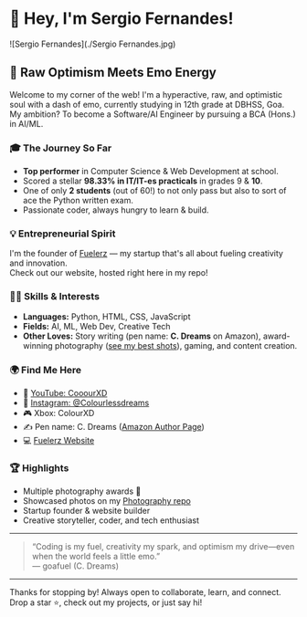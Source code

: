# 👋 Hey, I'm Sergio Fernandes!
![Sergio Fernandes](./Sergio Fernandes.jpg)

## 🚀 Raw Optimism Meets Emo Energy

Welcome to my corner of the web! I'm a hyperactive, raw, and optimistic soul with a dash of emo, currently studying in 12th grade at DBHSS, Goa. My ambition? To become a Software/AI Engineer by pursuing a BCA (Hons.) in AI/ML. 

### 🎓 The Journey So Far
- **Top performer** in Computer Science & Web Development at school.
- Scored a stellar **98.33% in IT/IT-es practicals** in grades 9 & **10**.
- One of only **2 students** (out of 60!) to not only pass but also to sort of ace the Python written exam.
- Passionate coder, always hungry to learn & build.

### 💡 Entrepreneurial Spirit
I'm the founder of [Fuelerz](https://github.com/goafuel/Fuelerz) — my startup that's all about fueling creativity and innovation.  
Check out our website, hosted right here in my repo!

### 👨‍💻 Skills & Interests
- **Languages:** Python, HTML, CSS, JavaScript
- **Fields:** AI, ML, Web Dev, Creative Tech
- **Other Loves:** Story writing (pen name: **C. Dreams** on Amazon), award-winning photography ([see my best shots](https://github.com/goafuel/Photography)), gaming, and content creation.

### 🌍 Find Me Here
- 🎥 [YouTube: CooourXD](https://youtube.com/@CooourXD)
- 📸 [Instagram: @Colourlessdreams](https://instagram.com/Colourlessdreams)
- 🎮 Xbox: ColourXD
- ✍️ Pen name: C. Dreams ([Amazon Author Page](https://www.amazon.com/s?k=C.+Dreams))  
- 💻 [Fuelerz Website](https://github.com/goafuel/Fuelerz)

### 🏆 Highlights
- Multiple photography awards 🏅
- Showcased photos on my [Photography repo](https://github.com/goafuel/Photography)
- Startup founder & website builder
- Creative storyteller, coder, and tech enthusiast

---

> “Coding is my fuel, creativity my spark, and optimism my drive—even when the world feels a little emo.”  
> — goafuel (C. Dreams)

---

Thanks for stopping by! Always open to collaborate, learn, and connect.  
Drop a star ⭐, check out my projects, or just say hi!
